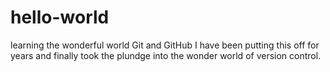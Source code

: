 # hello-world
learning the wonderful world Git and GitHub
I have been putting this off for years and finally took the plundge into the wonder world of version control.
